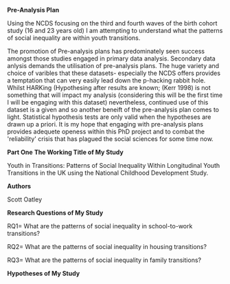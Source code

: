 **Pre-Analysis Plan**

Using the NCDS focusing on the third and fourth waves of the birth cohort study (16 and 23 years old) I am attempting to understand what the patterns of social inequality are within youth transitions. 

The promotion of Pre-analysis plans has predominately seen success amongst those studies engaged in primary data analysis. Secondary data anlysis demands the utilisation of pre-analysis plans. 
The huge variety and choice of varibles that these datasets- especially the NCDS offers provides a temptation that can very easily lead down the p-hacking rabbit hole. 
Whilst HARKing (Hypothesing after results are known; (Kerr 1998) is not something that will impact my analysis (considering this will be the first time I will be engaging with this dataset) nevertheless, continued use of this dataset is a given and so another beneift of the pre-analysis plan comes to light. 
Statistical hypothesis tests are only valid when the hypotheses are drawn up a priori. 
It is my hope that engaging with pre-analysis plans provides adequete openess within this PhD project and to combat the 'reliability' crisis that has plagued the social sciences for some time now. 


**Part One**
**The Working Title of My Study**

Youth in Transitions: Patterns of Social Inequality Within Longitudinal Youth Transitions in the UK using the National Childhood Development Study. 

**Authors**

Scott Oatley

**Research Questions of My Study**

RQ1= What are the patterns of social inequality in school-to-work transitions?

RQ2= What are the patterns of social inequality in housing transitions?

RQ3= What are the patterns of social inequality in family transitions?

**Hypotheses of My Study**

